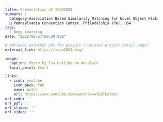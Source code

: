 ```yaml
---
title: Presentation at ICRA2022
summary: |
  Category-Association Based Similarity Matching for Novel Object Pick-and-Place Task \
  📍 Pennsylvania Convention Center, Philadelphia (PA), USA
tags:
  - Deep Learning
date: "2022-05-27T00:00:00Z"

# Optional external URL for project (replaces project detail page).
external_link: https://icra2022.org/

image:
  caption: Photo by Toa Heftiba on Unsplash
  focal_point: Smart

links:
  - icon: youtube
    icon_pack: fab
    name: Watch
    url: https://www.youtube.com/watch?v=w3BQTLdVW2c
url_code: ''
url_pdf: ''
url_slides: ''
url_video: ''
---
```

